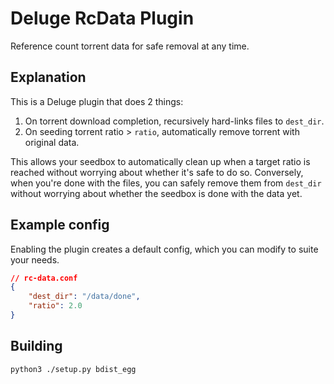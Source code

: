 # Deluge RcData Plugin

Reference count torrent data for safe removal at any time.

## Explanation

This is a Deluge plugin that does 2 things:
1. On torrent download completion, recursively hard-links files to `dest_dir`.
2. On seeding torrent ratio > `ratio`, automatically remove torrent with original data.

This allows your seedbox to automatically clean up when a target ratio is reached without worrying about whether it's safe to do so. Conversely, when you're done with the files, you can safely remove them from `dest_dir` without worrying about whether the seedbox is done with the data yet.

## Example config

Enabling the plugin creates a default config, which you can modify to suite your needs.

```json
// rc-data.conf
{
    "dest_dir": "/data/done",
    "ratio": 2.0
}
```

## Building

```bash
python3 ./setup.py bdist_egg
```
